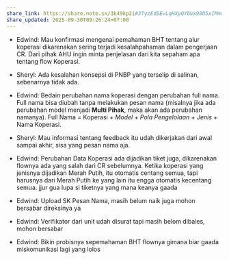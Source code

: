 ```yaml
---
share_link: https://share.note.sx/3k49kp2i#3TyzEdSEvLqHXyQYbwx98D5xIMmo/BgAPJo6OI7tr78
share_updated: 2025-09-30T09:26:24+07:00
---
```

- Edwind: Mau konfirmasi mengenai pemahaman BHT tentang alur koperasi dikarenakan sering terjadi kesalahpahaman dalam pengerjaan CR. Dari pihak AHU ingin minta penjelasan dari kita sepaham apa tentang flow Koperasi.

- Sheryl: Ada kesalahan konsepsi di PNBP yang terselip di salinan, sebenarnya tidak ada. 

- Edwind: Bedain perubahan nama koperasi dengan perubahan full nama. Full nama bisa diubah tanpa melakukan pesan nama (misalnya jika ada perubahan model menjadi **Multi Pihak**, maka akan ada perubahan namanya). Full Nama = Koperasi + *Model* + *Pola Pengelolaan* + *Jenis* + Nama Koperasi.

- Sheryl: Mau informasi tentang feedback itu udah dikerjakan dari awal sampai akhir, sisa yang pesan nama aja.

- Edwind: Perubahan Data Koperasi ada dijadikan tiket juga, dikarenakan flownya ada yang salah dari CR sebelumnya. Ketika koperasi yang jenisnya dijadikan Merah Putih, itu otomatis centang semua, tapi harusnya dari Merah Putih ke yang lain itu engga otomatis kecentang semua. jjur gua lupa si tiketnya yang mana keanya gaada

- Edwind: Upload SK Pesan Nama, masih belum naik juga mohon bersabar direksinya ya

- Edwind: Verifikator dari unit udah disurat tapi masih belom dibales, mohon bersabar

- Edwind: Bikin probisnya sepemahaman BHT flownya gimana biar gaada miskomunikasi lagi yang lolos
